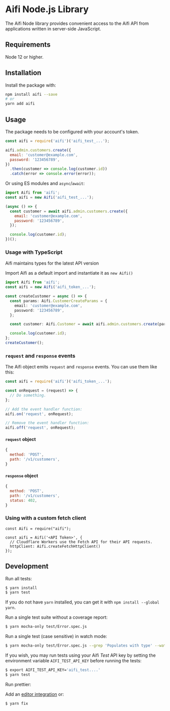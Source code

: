 # Aifi Node.js Library

The Aifi Node library provides convenient access to the Aifi API from
applications written in server-side JavaScript.

## Requirements

Node 12 or higher.

## Installation

Install the package with:

```sh
npm install aifi --save
# or
yarn add aifi
```

## Usage

The package needs to be configured with your account's token.

<!-- prettier-ignore -->
```js
const aifi = require('aifi')('aifi_test_...');

aifi.admin.customers.create({
  email: 'customer@example.com',
  password: '123456789',
})
  .then(customer => console.log(customer.id))
  .catch(error => console.error(error));
```

Or using ES modules and `async`/`await`:

```js
import Aifi from 'aifi';
const aifi = new Aifi('aifi_test_...');

(async () => {
  const customer = await aifi.admin.customers.create({
    email: 'customer@example.com',
    password: '123456789',
  });

  console.log(customer.id);
})();
```

### Usage with TypeScript

Aifi maintains types for the latest API version

Import Aifi as a default import and instantiate it as `new Aifi()`

```ts
import Aifi from 'aifi';
const aifi = new Aifi('aifi_token_...');

const createCustomer = async () => {
  const params: Aifi.CustomerCreateParams = {
    email: 'customer@example.com',
    password: '123456789',
  };

  const customer: Aifi.Customer = await aifi.admin.customers.create(params);

  console.log(customer.id);
};
createCustomer();
```

### `request` and `response` events

The Aifi object emits `request` and `response` events. You can use them like this:

```js
const aifi = require('aifi')('aifi_token_...');

const onRequest = (request) => {
  // Do something.
};

// Add the event handler function:
aifi.on('request', onRequest);

// Remove the event handler function:
aifi.off('request', onRequest);
```

#### `request` object

```js
{
  method: 'POST',
  path: '/v1/customers',
}
```

#### `response` object

```js
{
  method: 'POST',
  path: '/v1/customers',
  status: 402,
}
```

### Using with a custom fetch client

```
const Aifi = require("aifi");

const aifi = Aifi('<API Token>', {
  // Cloudflare Workers use the Fetch API for their API requests.
  httpClient: Aifi.createFetchHttpClient()
});
```

## Development

Run all tests:

```bash
$ yarn install
$ yarn test
```

If you do not have `yarn` installed, you can get it with `npm install --global yarn`.

Run a single test suite without a coverage report:

```bash
$ yarn mocha-only test/Error.spec.js
```

Run a single test (case sensitive) in watch mode:

```bash
$ yarn mocha-only test/Error.spec.js --grep 'Populates with type' --watch
```

If you wish, you may run tests using your Aifi _Test_ API key by setting the
environment variable `AIFI_TEST_API_KEY` before running the tests:

```bash
$ export AIFI_TEST_API_KEY='aifi_test....'
$ yarn test
```

Run prettier:

Add an [editor integration](https://prettier.io/docs/en/editors.html) or:

```bash
$ yarn fix
```
